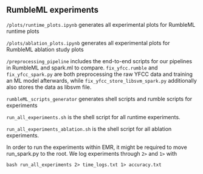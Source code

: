 ## RumbleML experiments

`/plots/runtime_plots.ipynb` generates all experimental plots for RumbleML runtime plots

`/plots/ablation_plots.ipynb` generates all experimental plots for RumbleML ablation study plots

`/preprocessing_pipeline` includes the end-to-end scripts for our pipelines in RumbleML and spark.ml to compare. `fix_yfcc.rumble` and `fix_yfcc_spark.py` are both preprocessing the raw YFCC data and training an ML model afterwards, while `fix_yfcc_store_libsvm_spark.py` additionally also stores the data as libsvm file.

`rumbleML_scripts_generator` generates shell scripts and rumble scripts for experiments

`run_all_experiments.sh` is the shell script for all runtime experiments. 

`run_all_experiments_ablation.sh` is the shell script for all ablation experiments. 

In order to run the experiments within EMR, it might be required to move run_spark.py to the root.
We log experiments through `2>` and `1>` with

```
bash run_all_experiments 2> time_logs.txt 1> accuracy.txt 
```

